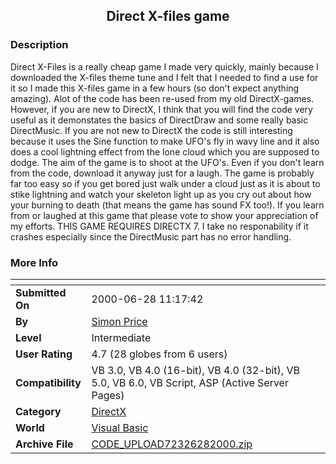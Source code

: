 ﻿<div align="center">

## Direct X\-files game


</div>

### Description

Direct X-Files is a really cheap game I made very quickly, mainly because I downloaded the X-files theme tune and I felt that I needed to find a use for it so I made this X-files game in a few hours (so don't expect anything amazing). Alot of the code has been re-used from my old DirectX-games. However, if you are new to DirectX, I think that you will find the code very useful as it demonstates the basics of DirectDraw and some really basic DirectMusic. If you are not new to DirectX the code is still interesting because it uses the Sine function to make UFO's fly in wavy line and it also does a cool lightning effect from the lone cloud which you are supposed to dodge. The aim of the game is to shoot at the UFO's. Even if you don't learn from the code, download it anyway just for a laugh. The game is probably far too easy so if you get bored just walk under a cloud just as it is about to stike lightning and watch your skeleton light up as you cry out about how your burning to death (that means the game has sound FX too!). If you learn from or laughed at this game that please vote to show your appreciation of my efforts. THIS GAME REQUIRES DIRECTX 7. I take no responability if it crashes especially since the DirectMusic part has no error handling.
 
### More Info
 


<span>             |<span>
---                |---
**Submitted On**   |2000-06-28 11:17:42
**By**             |[Simon Price](https://github.com/Planet-Source-Code/PSCIndex/blob/master/ByAuthor/simon-price.md)
**Level**          |Intermediate
**User Rating**    |4.7 (28 globes from 6 users)
**Compatibility**  |VB 3\.0, VB 4\.0 \(16\-bit\), VB 4\.0 \(32\-bit\), VB 5\.0, VB 6\.0, VB Script, ASP \(Active Server Pages\) 
**Category**       |[DirectX](https://github.com/Planet-Source-Code/PSCIndex/blob/master/ByCategory/directx__1-44.md)
**World**          |[Visual Basic](https://github.com/Planet-Source-Code/PSCIndex/blob/master/ByWorld/visual-basic.md)
**Archive File**   |[CODE\_UPLOAD72326282000\.zip](https://github.com/Planet-Source-Code/simon-price-direct-x-files-game__1-9332/archive/master.zip)








